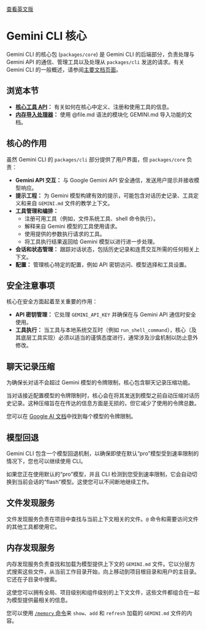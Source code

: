 [查看英文版](../../../../docs/core/index.md)

# Gemini CLI 核心

Gemini CLI 的核心包 (`packages/core`) 是 Gemini CLI 的后端部分，负责处理与 Gemini API 的通信、管理工具以及处理从 `packages/cli` 发送的请求。有关 Gemini CLI 的一般概述，请参阅[主要文档页面](../index.md)。

## 浏览本节

- **[核心工具 API](./tools-api.md)：** 有关如何在核心中定义、注册和使用工具的信息。
- **[内存导入处理器](./memport.md)：** 使用 @file.md 语法的模块化 GEMINI.md 导入功能的文档。

## 核心的作用

虽然 Gemini CLI 的 `packages/cli` 部分提供了用户界面，但 `packages/core` 负责：

- **Gemini API 交互：** 与 Google Gemini API 安全通信，发送用户提示并接收模型响应。
- **提示工程：** 为 Gemini 模型构建有效的提示，可能包含对话历史记录、工具定义和来自 `GEMINI.md` 文件的教学上下文。
- **工具管理和编排：**
  - 注册可用工具（例如，文件系统工具、shell 命令执行）。
  - 解释来自 Gemini 模型的工具使用请求。
  - 使用提供的参数执行请求的工具。
  - 将工具执行结果返回给 Gemini 模型以进行进一步处理。
- **会话和状态管理：** 跟踪对话状态，包括历史记录和连贯交互所需的任何相关上下文。
- **配置：** 管理核心特定的配置，例如 API 密钥访问、模型选择和工具设置。

## 安全注意事项

核心在安全方面起着至关重要的作用：

- **API 密钥管理：** 它处理 `GEMINI_API_KEY` 并确保在与 Gemini API 通信时安全使用。
- **工具执行：** 当工具与本地系统交互时（例如 `run_shell_command`），核心（及其底层工具实现）必须以适当的谨慎态度进行，通常涉及沙盒机制以防止意外修改。

## 聊天记录压缩

为确保长对话不会超过 Gemini 模型的令牌限制，核心包含聊天记录压缩功能。

当对话接近配置模型的令牌限制时，核心会在将其发送到模型之前自动压缩对话历史记录。这种压缩旨在在传达的信息方面是无损的，但它减少了使用的令牌总数。

您可以在 [Google AI 文档](https://ai.google.dev/gemini-api/docs/models)中找到每个模型的令牌限制。

## 模型回退

Gemini CLI 包含一个模型回退机制，以确保即使在默认“pro”模型受到速率限制的情况下，您也可以继续使用 CLI。

如果您正在使用默认的“pro”模型，并且 CLI 检测到您受到速率限制，它会自动切换到当前会话的“flash”模型。这使您可以不间断地继续工作。

## 文件发现服务

文件发现服务负责在项目中查找与当前上下文相关的文件。`@` 命令和需要访问文件的其他工具都使用它。

## 内存发现服务

内存发现服务负责查找和加载为模型提供上下文的 `GEMINI.md` 文件。它以分层方式搜索这些文件，从当前工作目录开始，向上移动到项目根目录和用户的主目录。它还在子目录中搜索。

这使您可以拥有全局、项目级别和组件级别的上下文文件，这些文件都组合在一起为模型提供最相关的信息。

您可以使用 [`/memory` 命令](../cli/commands.md)来 `show`、`add` 和 `refresh` 加载的 `GEMINI.md` 文件的内容。